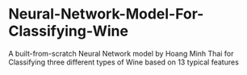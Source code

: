 # Neural-Network-Model-For-Classifying-Wine
A built-from-scratch Neural Network model by Hoang Minh Thai for Classifying three different types of Wine based on 13 typical features
